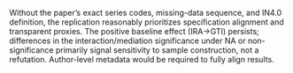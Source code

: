 Without the paper’s exact series codes, missing-data sequence, and IN4.0 definition, the replication reasonably prioritizes specification alignment and transparent proxies. The positive baseline effect (IRA→GTI) persists; differences in the interaction/mediation significance under NA or non-significance primarily signal sensitivity to sample construction, not a refutation. Author-level metadata would be required to fully align results.
